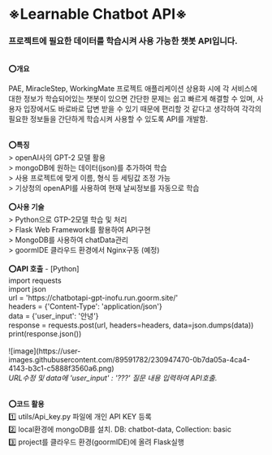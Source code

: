 <h1>※Learnable Chatbot API※</h1>

<h3>프로젝트에 필요한 데이터를 학습시켜 사용 가능한 챗봇 API입니다.</h3>
<br>
<b>⭕개요</b><br>
<p>PAE, MiracleStep, WorkingMate 프로젝트 애플리케이션 상용화 시에 각 서비스에 대한 정보가 학습되어있는 챗봇이 있으면 간단한 문제는 쉽고 빠르게 해결할 수 있며, 사용자 입장에서도 바로바로 답변 받을 수 있기 때문에 편리할 것 같다고 생각하여 각각의 필요한 정보들을 간단하게 학습시켜 사용할 수 있도록 API를 개발함.</p>
<br>
<b>⭕특징</b><br>
> openAI사의 GPT-2 모델 활용<br>
> mongoDB에 원하는 데이터(json)를 추가하여 학습<br>
> 사용 프로젝트에 맞게 이름, 형식 등 세팅값 조정 가능<br>
> 기상청의 openAPI를 사용하여 현재 날씨정보를 자동으로 학습<br>
<br>
<b>⭕사용 기술</b><br>
> Python으로 GTP-2모델 학습 및 처리<br>
> Flask Web Framework를 활용하여 API구현<br>
> MongoDB를 사용하여 chatData관리<br>
> goormIDE 클라우드 환경에서 Nginx구동 (예정)<br>
<br>
<b>⭕API 호출</b> - [Python]<br>
import requests<br>
import json<br>
url = 'https://chatbotapi-gpt-inofu.run.goorm.site/'<br>
headers = {'Content-Type': 'application/json'}<br>
data = {'user_input': '안녕'}<br>
response = requests.post(url, headers=headers, data=json.dumps(data))<br>
print(response.json())<br>
<br>
![image](https://user-images.githubusercontent.com/89591782/230947470-0b7da05a-4ca4-4143-b3c1-c5888f3560a6.png)<br>
<i>URL수정 및 data에 'user_input' : '???' 질문 내용 입력하여 API호출.</i>
<br><br>

<b>⭕코드 활용</b><br>
1️⃣ utils/Api_key.py 파일에 개인 API KEY 등록<br>
2️⃣ local환경에 mongoDB를 설치. DB: chatbot-data, Collection: basic<br>
3️⃣ project를 클라우드 환경(goormIDE)에 올려 Flask실행<br>


